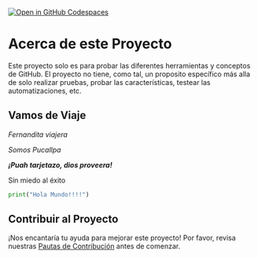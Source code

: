 [![Open in GitHub Codespaces](https://github.com/codespaces/badge.svg)](https://codespaces.new/jhon-elen/Prueba3?quickstart=1)

# Acerca de este Proyecto

Este proyecto solo es para probar las diferentes herramientas y conceptos de GitHub. El proyecto no tiene, como tal, un proposito específico más alla de solo realizar pruebas, probar las características, testear las automatizaciones, etc.


## Vamos de Viaje

*Fernandita viajera*

_Somos Pucallpa_

***¡Puah tarjetazo, dios proveera!***

Sin miedo al éxito

```python
print("Hola Mundo!!!!")
```

## Contribuir al Proyecto

¡Nos encantaría tu ayuda para mejorar este proyecto! Por favor, revisa nuestras [Pautas de Contribución](./CONTRIBUTING.md) antes de comenzar.
